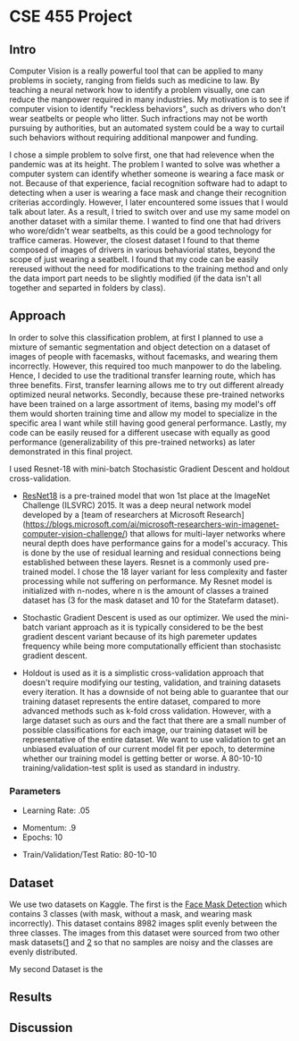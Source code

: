 # CSE 455 Project
## Intro
Computer Vision is a really powerful tool that can be applied to many problems in society, ranging from fields such as medicine to law. By teaching a neural network how to identify a problem visually, one can reduce the manpower required in many industries. My motivation is to see if computer vision to identify "reckless behaviors", such as drivers who don't wear seatbelts or people who litter. Such infractions may not be worth pursuing by authorities, but an automated system could be a way to curtail such behaviors without requiring additional manpower and funding. 

I chose a simple problem to solve first, one that had relevence when the pandemic was at its height. The problem I wanted to solve was whether a computer system can identify whether someone is wearing a face mask or not. Because of that experience, facial recognition software had to adapt to detecting when a user is wearing a face mask and change their recognition criterias accordingly. However, I later encountered some issues that I would talk about later. As a result, I tried to switch over and use my same model on another dataset with a similar theme. I wanted to find one that had drivers who wore/didn't wear seatbelts, as this could be a good technology for traffice cameras. However, the closest dataset I found to that theme composed of images of drivers in various behaviorial states, beyond the scope of just wearing a seatbelt. I found that my code can be easily rereused without the need for modifications to the training method and only the data import part needs to be slightly modified (if the data isn't all together and separted in folders by class).

## Approach
In order to solve this classification problem, at first I planned to use a mixture of semantic segmentation and object detection on a dataset of images of people with facemasks, without facemasks, and wearing them incorrectly. However, this required too much manpower to do the labeling. Hence, I decided to use the traditional transfer learning route, which has three benefits. First, transfer learning allows me to try out different already optimized neural networks. Secondly, because these pre-trained networks have been trained on a large assortment of items, basing my model's off them would shorten training time and allow my model to specialize in the specific area I want while still having good general performance. Lastly, my code can be easily reused for a different usecase with equally as good performance (generalizability of this pre-trained networks) as later demonstrated in this final project.

I used Resnet-18 with mini-batch Stochasistic Gradient Descent and holdout cross-validation. 
- [ResNet18](https://arxiv.org/abs/1512.03385) is a pre-trained model that won 1st place at the ImageNet Challenge (ILSVRC) 2015. It was a deep neural network model developed by a [team of researchers at Microsoft Research] (https://blogs.microsoft.com/ai/microsoft-researchers-win-imagenet-computer-vision-challenge/) that allows for multi-layer networks where neural depth does have performance gains for a model's accuracy. This is done by the use of residual learning and residual connections being established between these layers. Resnet is a commonly used pre-trained model. I chose the 18 layer variant for less complexity and faster processing while not suffering on performance. My Resnet model is initialized with n-nodes, where n is the amount of classes a trained dataset has (3 for the mask dataset and 10 for the Statefarm dataset).
* Stochastic Gradient Descent is used as our optimizer. We used the mini-batch variant approach as it is typically considered to be the best gradient descent variant because of its high paremeter updates frequency while being more computationally efficient than stochasistc gradient descent. 
+ Holdout is used as it is a simplistic cross-validation approach that doesn't require modifying our testing, validation, and training datasets every iteration. It has a downside of not being able to guarantee that our training dataset represents the entire dataset, compared to more advanced methods such as k-fold cross validation. However, with a large dataset such as ours and the fact that there are a small number of possible classifications for each image, our training dataset will be representative of the entire dataset. We want to use validation to get an unbiased evaluation of our current model fit per epoch, to determine whether our training model is getting better or worse. A 80-10-10 training/validation-test split is used as standard in industry.
### Parameters
- Learning Rate: .05
* Momentum: .9
* Epochs: 10
- Train/Validation/Test Ratio: 80-10-10
## Dataset
We use two datasets on Kaggle. The first is the [Face Mask Detection](https://www.kaggle.com/datasets/vijaykumar1799/face-mask-detection) which contains 3 classes (with mask, without a mask, and wearing mask incorrectly). This dataset contains 8982 images split evenly between the three classes. The images from this dataset were sourced from two other mask datasets([1](https://www.kaggle.com/datasets/ashishjangra27/face-mask-12k-images-dataset) and [2](https://www.kaggle.com/datasets/andrewmvd/face-mask-detection) so that no samples are noisy and the classes are evenly distributed. 

My second Dataset is the 


## Results

## Discussion
